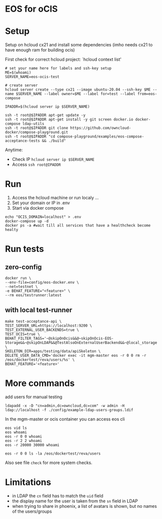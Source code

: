 # EOS for oCIS

# Setup

Setup on hcloud cx21 and install some dependencies (imho needs cx21 to have enough ram for building ocis)

First check for correct hcloud project: `hcloud context list'

```
# set your name here for labels and ssh-key setup
ME=$(whoami) 
SERVER_NAME=eos-ocis-test

# create server
hcloud server create --type cx21 --image ubuntu-20.04 --ssh-key $ME --name $SERVER_NAME --label owner=$ME --label for=test --label from=eos-compose

IPADDR=$(hcloud server ip $SERVER_NAME)

ssh -t root@$IPADDR apt-get update -y
ssh -t root@$IPADDR apt-get install -y git screen docker.io docker-compose ldap-utils
ssh -t root@$IPADDR git clone https://github.com/owncloud-docker/compose-playground.git
ssh -t root@$IPADDR "cd compose-playground/examples/eos-compose-acceptance-tests && ./build"
```

Anytime:
- Check IP `hcloud server ip $SERVER_NAME`
- Access `ssh root@IPADDR`

# Run

1. Access the hcloud machine or run localy ...
2. Set your domain or IP in .env 
3. Start via docker compose 

```
echo "OCIS_DOMAIN=localhost" > .env
docker-compose up -d
docker ps -a #wait till all services that have a healthcheck become healty
```

# Run tests
## zero-config
```
docker run \
--env-file=config/eos-docker.env \
--net=testnet \
-e BEHAT_FEATURE="<feature>" \
--rm eos/testrunner:latest
```

## with local test-runner
```
make test-acceptance-api \
TEST_SERVER_URL=https://localhost:9200 \
TEST_EXTERNAL_USER_BACKENDS=true \
TEST_OCIS=true \
BEHAT_FILTER_TAGS='~@skipOnOcis&&@~skipOnOcis-EOS-Storage&&~@skipOnLDAP&&@TestAlsoOnExternalUserBackend&&~@local_storage' \
SKELETON_DIR=apps/testing/data/apiSkeleton \
DELETE_USER_DATA_CMD='docker exec -it mgm-master eos -r 0 0 rm -r /eos/dockertest/reva/users/%s' \
BEHAT_FEATURE='<feature>'
```

# More commands

add users for manual testing
```
ldapadd -x -D "cn=admin,dc=owncloud,dc=com" -w admin -H ldap://localhost -f ./config/example-ldap-users-groups.ldif
```

In the mgm-master or ocis container you can access eos cli

```
eos vid ls
eos whoami
eos -r 0 0 whoami
eos -r 2 2 whoami
eos -r 20000 30000 whoami

eos -r 0 0 ls -la /eos/dockertest/reva/users
```

Also see file `check` for more system checks.

# Limitations

- in LDAP the `cn` field has to match the `uid` field
- the display name for the user is taken from the `sn` field in LDAP
- when trying to share in phoenix, a list of avatars is shown, but no names of the users/groups
